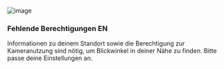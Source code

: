 ![image](/assets/items/dialogs/medias/ar-unavailable.svg)

### Fehlende Berechtigungen EN

Informationen zu deinem Standort sowie die Berechtigung zur Kameranutzung sind nötig, um Blickwinkel in deiner Nähe zu finden. Bitte passe deine Einstellungen an.
